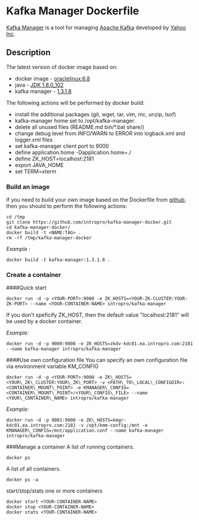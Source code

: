# Kafka Manager Dockerfile
[Kafka Manager](https://github.com/yahoo/kafka-manager) is a tool for managing [Apache Kafka](http://kafka.apache.org) developed by [Yahoo Inc](https://www.yahoo.com).

## Description
The latest version of docker image based on:
* docker image - [oraclelinux:6.8](https://hub.docker.com/_/oraclelinux/)
* java - [JDK 1.8.0_102](http://www.oracle.com/technetwork/java/javase/downloads/index.html)
* kafka manager - [1.3.1.8](https://github.com/yahoo/kafka-manager/releases/tag/1.3.1.8)

The following actions will be performed by docker build:
* install the additional packages (git, wget, tar, vim, mc, unzip, lsof)
* kafka-manager home set to /opt/kafka-manager
* delete all unused files (README.md bin/*.bat share/)
* change debug level from INFO/WARN to ERROR into logback.xml and logger.xml files
* set kafka-manager client port to 9000
* define application.home -Dapplication.home=./
* define ZK_HOST=localhost:2181
* export JAVA_HOME
* set TERM=xterm

### Build an image
If you need to build your own image based on the Dockerfile from [github](https://github.com/intropro/kafka-manager-docker.git), then you should to perform the following actions:
```
cd /tmp
git clone https://github.com/intropro/kafka-manager-docker.git
cd kafka-manager-docker/
docker build -t <NAME:TAG> .
rm -rf /tmp/kafka-manager-docker
```
*Example :*
```
docker build -t kafka-manager:1.3.1.8 .
```
### Create a container
####Quick start
```
docker run -d -p <YOUR-PORT>:9000 -e ZK_HOSTS=<YOUR-ZK-CLUSTER:YOUR-ZK-PORT> --name <YOUR-CONTAINER-NAME> intropro/kafka-manager
```
If you don't speficify ZK_HOST, then the default value "localhost:2181" will be used by a docker container.

*Example:*
```
docker run -d -p 9000:9000 -e ZK_HOSTS=zkdv-kdc01.ea.intropro.com:2181 --name kafka-manager intropro/kafka-manager
```
####Use own configuration file
You can specify an own configuration file via environment variable KM_CONFIG
```
docker run -d -p <YOUR-PORT>:9000 -e ZK\_HOSTS=<YOUR\_ZK\_CLUSTER:YOUR\_ZK\_PORT> -v <PATH\_TO\_LOCAL\_CONFIGDIR>:<CONTAINER\_MOUNT\_POINT> -e KMANAGER\_CONFIG=<CONTAINER\_MOUNT\_POINT>/<YOUR\_CONFIG\_FILE> --name <YOUR\_CONTAINER\_NAME> intropro/kafka-manager
```
*Example:*
```
docker run -d -p 9001:9000 -e ZK\_HOSTS=kmgr-kdc01.ea.intropro.com:2181 -v /opt/kmm-config:/mnt -e KMANAGER\_CONFIG=/mnt/application.conf --name kafka-manager intropro/kafka-manager
```


###Manage a container
A list of running containers.
```
docker ps
```

A list of all containers.
```
docker ps -a
```

start/stop/stats one or more containers
```
docker start <YOUR-CONTAINER-NAME>
docker stop <YOUR-CONTAINER-NAME>
docker stats <YOUR-CONTAINER-NAME>
```
